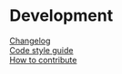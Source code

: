 <h1>Development</h1>

<div class="test-chooser__cyoa-menu">
  <a href="https://github.com/timescale/timescaledb/blob/master/CHANGELOG.md">
    <div class="cyoa-button">
      <div class="test-chooser__cyoa-menu-label">Changelog</div>
    </div>
  </a>
  <a href="https://github.com/timescale/timescaledb/blob/master/docs/StyleGuide.md">
    <div class="cyoa-button">
      <div class="test-chooser__cyoa-menu-label">Code style guide</div>
    </div>
  </a>
  <a href="https://github.com/timescale/timescaledb/blob/master/CONTRIBUTING.md">
    <div class="cyoa-button">
      <div class="test-chooser__cyoa-menu-label">How to contribute</div>
    </div>
  </a>
</div>

